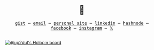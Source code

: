 <div align="center">
  <h1>👋</h1>
  <samp>
    <a href="https://gist.github.com/up2dul">gist</a> — 
    <a href="mailto:hello@up2dul.dev">email</a> — 
    <a href="https://up2dul.dev">personal site</a> —  
    <a href="https://linkedin.com/in/up2dul">linkedin</a> — 
    <a href="https://blog.up2dul.dev">hashnode</a> — 
    <a href="https://facebook.com/up2dul">facebook</a> — 
    <a href="https://instagram.com/up2dul">instagram</a> — 
    <a href="https://x.com/up2dul">𝕏</a>
  </samp>
</div>

<br>

[![@up2dul's Holopin board](https://holopin.me/up2dul)](https://holopin.io/@up2dul)
